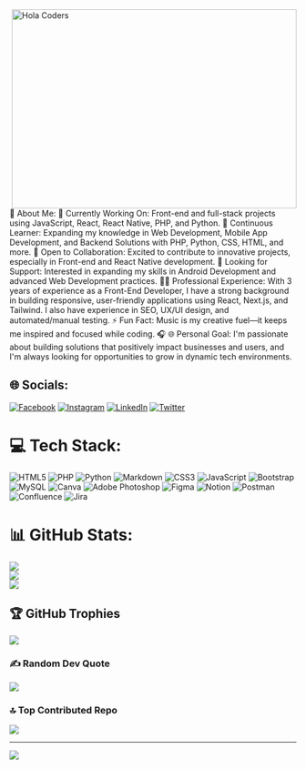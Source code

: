 

<img align="right" src="https://user-images.githubusercontent.com/94145573/167327452-29b47dbe-1ea4-4f52-b116-435b08add748.gif" alt="Hola Coders" width="500" height="350"/> 

💫 About Me:
🔭 Currently Working On: Front-end and full-stack projects using JavaScript, React, React Native, PHP, and Python.
🌱 Continuous Learner: Expanding my knowledge in Web Development, Mobile App Development, and Backend Solutions with PHP, Python, CSS, HTML, and more.
👯 Open to Collaboration: Excited to contribute to innovative projects, especially in Front-end and React Native development.
🤝 Looking for Support: Interested in expanding my skills in Android Development and advanced Web Development practices.
👩‍💻 Professional Experience: With 3 years of experience as a Front-End Developer, I have a strong background in building responsive, user-friendly applications using React, Next.js, and Tailwind. I also have experience in SEO, UX/UI design, and automated/manual testing.
⚡ Fun Fact: Music is my creative fuel—it keeps me inspired and focused while coding. 🎧
🌐 Personal Goal: I'm passionate about building solutions that positively impact businesses and users, and I'm always looking for opportunities to grow in dynamic tech environments.

## 🌐 Socials:
[![Facebook](https://img.shields.io/badge/Facebook-%231877F2.svg?logo=Facebook&logoColor=white)](https://facebook.com/https://m.facebook.com/gloria.desousa.102?eav=Afb3c1ossx1QgRsX5krTDNeZhsGC4_eo784k5jS0Y-tgm5cvDAOiGBFgRQZqOdaRY_w&paipv=0) [![Instagram](https://img.shields.io/badge/Instagram-%23E4405F.svg?logo=Instagram&logoColor=white)](https://instagram.com/https://www.instagram.com/zimbo_sebastiao/) [![LinkedIn](https://img.shields.io/badge/LinkedIn-%230077B5.svg?logo=linkedin&logoColor=white)](https://linkedin.com/in/https://www.linkedin.com/in/zimbo-sebasti%C3%A3o-3397a1195/) [![Twitter](https://img.shields.io/badge/Twitter-%231DA1F2.svg?logo=Twitter&logoColor=white)](https://twitter.com/https://twitter.com/GloriaSebstiao) 

# 💻 Tech Stack:
![HTML5](https://img.shields.io/badge/html5-%23E34F26.svg?style=for-the-badge&logo=html5&logoColor=white) ![PHP](https://img.shields.io/badge/php-%23777BB4.svg?style=for-the-badge&logo=php&logoColor=white) ![Python](https://img.shields.io/badge/python-3670A0?style=for-the-badge&logo=python&logoColor=ffdd54) ![Markdown](https://img.shields.io/badge/markdown-%23000000.svg?style=for-the-badge&logo=markdown&logoColor=white) ![CSS3](https://img.shields.io/badge/css3-%231572B6.svg?style=for-the-badge&logo=css3&logoColor=white) ![JavaScript](https://img.shields.io/badge/javascript-%23323330.svg?style=for-the-badge&logo=javascript&logoColor=%23F7DF1E) ![Bootstrap](https://img.shields.io/badge/bootstrap-%23563D7C.svg?style=for-the-badge&logo=bootstrap&logoColor=white) ![MySQL](https://img.shields.io/badge/mysql-%2300f.svg?style=for-the-badge&logo=mysql&logoColor=white) ![Canva](https://img.shields.io/badge/Canva-%2300C4CC.svg?style=for-the-badge&logo=Canva&logoColor=white) ![Adobe Photoshop](https://img.shields.io/badge/adobephotoshop-%2331A8FF.svg?style=for-the-badge&logo=adobephotoshop&logoColor=white) 	![Figma](https://img.shields.io/badge/figma-%23F24E1E.svg?style=for-the-badge&logo=figma&logoColor=white) ![Notion](https://img.shields.io/badge/Notion-%23000000.svg?style=for-the-badge&logo=notion&logoColor=white) ![Postman](https://img.shields.io/badge/Postman-FF6C37?style=for-the-badge&logo=postman&logoColor=white) ![Confluence](https://img.shields.io/badge/confluence-%23172BF4.svg?style=for-the-badge&logo=confluence&logoColor=white) ![Jira](https://img.shields.io/badge/jira-%230A0FFF.svg?style=for-the-badge&logo=jira&logoColor=white)
# 📊 GitHub Stats:
![](https://github-readme-stats.vercel.app/api?username=ZimboSebastiao&theme=dark&hide_border=false&include_all_commits=false&count_private=false)<br/>
![](https://github-readme-streak-stats.herokuapp.com/?user=ZimboSebastiao&theme=dark&hide_border=false)<br/>
![](https://github-readme-stats.vercel.app/api/top-langs/?username=ZimboSebastiao&theme=dark&hide_border=false&include_all_commits=false&count_private=false&layout=compact)

## 🏆 GitHub Trophies
![](https://github-profile-trophy.vercel.app/?username=ZimboSebastiao&theme=radical&no-frame=false&no-bg=true&margin-w=4)

### ✍️ Random Dev Quote
![](https://quotes-github-readme.vercel.app/api?type=horizontal&theme=radical)

### 🔝 Top Contributed Repo
![](https://github-contributor-stats.vercel.app/api?username=ZimboSebastiao&limit=5&theme=dark&combine_all_yearly_contributions=true)



---
[![](https://visitcount.itsvg.in/api?id=ZimboSebastiao&icon=0&color=1)](https://visitcount.itsvg.in)




